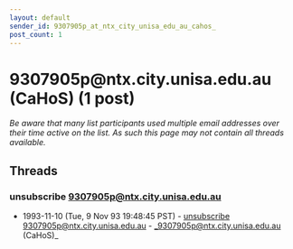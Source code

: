 ```yaml
---
layout: default
sender_id: 9307905p_at_ntx_city_unisa_edu_au_cahos_
post_count: 1
---
```


# 9307905p<span>@</span>ntx.city.unisa.edu.au (CaHoS) (1 post)

_Be aware that many list participants used multiple email addresses over their time active on the list. As such this page may not contain all threads available._

## Threads

### unsubscribe 9307905p@ntx.city.unisa.edu.au
+ 1993-11-10 (Tue, 9 Nov 93 19:48:45 PST) - [unsubscribe 9307905p@ntx.city.unisa.edu.au](/archive/1993/11/53fa68c15dda2644092fb887068233f5110d9e9d500e6a58761335fd52e3543d) - _9307905p@ntx.city.unisa.edu.au (CaHoS)_

